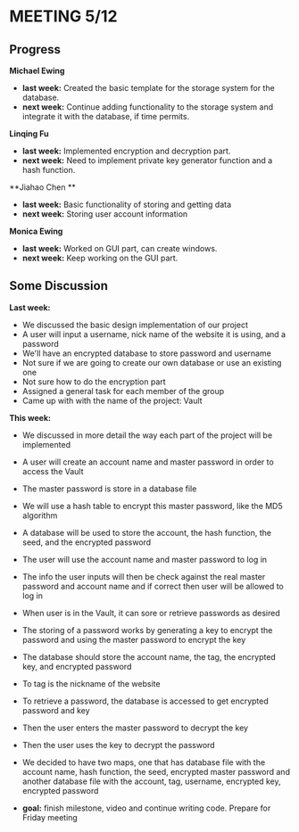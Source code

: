# MEETING 5/12

## Progress

**Michael Ewing**

+ **last week:** Created the basic template for the storage system for the database.
+ **next week:** Continue adding functionality to the storage system and integrate it with the database, if time permits. 

**Linqing Fu**

+ **last week:** Implemented encryption and decryption part. 
+ **next week:** Need to implement private key generator function and a hash function.

**Jiahao Chen **

+ **last week:**  Basic functionality of storing and getting data 
+ **next week:**  Storing user account information 

**Monica Ewing**

+ **last week:**  Worked on GUI part, can create windows.
+ **next week:**  Keep working on the GUI part.



## Some Discussion

**Last week:**   

- We discussed the basic design implementation of our project  
- A user will input a username, nick name of the website it is using, and a password  
- We'll have an encrypted database to store password and username    
- Not sure if we are going to create our own database or use an existing one  
- Not sure how to do the encryption part   
- Assigned a general task for each member of the group  
- Came up with with the name of the project: Vault  

**This week:** 
- We discussed in more detail the way each part of the project will be implemented  
- A user will create an account name and master password in order to access the Vault   
- The master password is store in a database file    
- We will use a hash table to encrypt this master password, like the MD5 algorithm  
- A database will be used to store the account, the hash function, the seed, and the encrypted password  
- The user will use the account name and master password to log in   
- The info the user inputs will then be check against the real master password and account name and if correct then user will be   allowed to log in    
- When user is in the Vault, it can sore or retrieve passwords as desired  
- The storing of a password works by generating a key to encrypt the password and using the master password to encrypt the key   
- The database should store the account name, the tag, the encrypted key, and encrypted password  
- To tag is the nickname of the website   
- To retrieve a password, the database is accessed to get encrypted password and key  
- Then the user enters the master password to decrypt the key   
- Then the user uses the key to decrypt the password  
- We decided to have two maps, one that has database file with the account name, hash function, the seed, encrypted master password and another database file with the account, tag, username, encrypted key, encrypted password  
	
 - **goal:** finish milestone, video and continue writing code. Prepare for Friday meeting 

